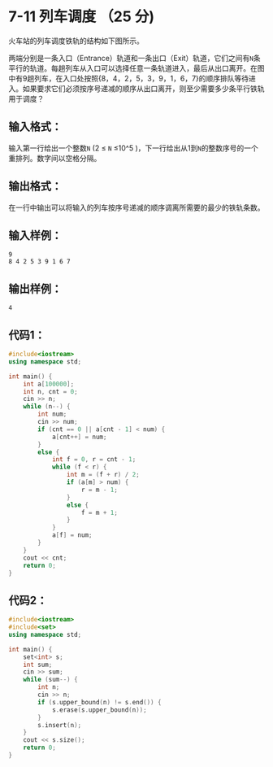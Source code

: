 # 7-11 列车调度 （25 分)
火车站的列车调度铁轨的结构如下图所示。
![]()

两端分别是一条入口（Entrance）轨道和一条出口（Exit）轨道，它们之间有`N`条平行的轨道。每趟列车从入口可以选择任意一条轨道进入，最后从出口离开。在图中有9趟列车，在入口处按照{8，4，2，5，3，9，1，6，7}的顺序排队等待进入。如果要求它们必须按序号递减的顺序从出口离开，则至少需要多少条平行铁轨用于调度？

## 输入格式：
输入第一行给出一个整数`N` (2 ≤ `N` ≤10^5 )，下一行给出从1到`N`的整数序号的一个重排列。数字间以空格分隔。

## 输出格式：
在一行中输出可以将输入的列车按序号递减的顺序调离所需要的最少的铁轨条数。

## 输入样例：
```
9
8 4 2 5 3 9 1 6 7
```

## 输出样例：
```
4
```

## 代码1：
```cpp
#include<iostream>
using namespace std;

int main() {
	int a[100000];
	int n, cnt = 0;
	cin >> n;
	while (n--) {
		int num;
		cin >> num;
		if (cnt == 0 || a[cnt - 1] < num) {
			a[cnt++] = num;
		}
		else {
			int f = 0, r = cnt - 1;
			while (f < r) {
				int m = (f + r) / 2;
				if (a[m] > num) {
					r = m - 1;
				}
				else {
					f = m + 1;
				}
			}
			a[f] = num;
		}
	}
	cout << cnt;
	return 0;
}
```

## 代码2：
```cpp
#include<iostream>
#include<set>
using namespace std;

int main() {
	set<int> s;
	int sum;
	cin >> sum;
	while (sum--) {
		int n;
		cin >> n;
		if (s.upper_bound(n) != s.end()) {
			s.erase(s.upper_bound(n));
		}
		s.insert(n);
	}
	cout << s.size();
	return 0;
}
```
